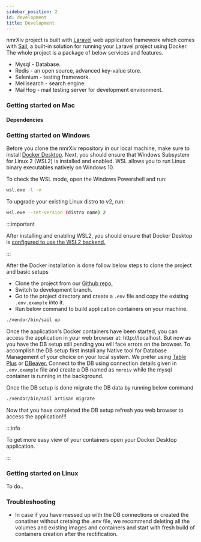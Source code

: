 ```yaml
---
sidebar_position: 2
id: development
title: Development
---
```


nmrXiv project is built with [Laravel](https://laravel.com/docs/8.x) web application framework which comes with [Sail](https://laravel.com/docs/8.x/sail), a built-in solution for running your Laravel project using Docker. 
The whole project is a package of below services and features.
* Mysql - Database.
* Redis - an open source, advanced key-value store.
* Selenium - testing framework.
* Meilisearch - search engine.
* MailHog - mail testing server for development environment.


### Getting started on Mac

#### Dependencies


### Getting started on Windows

Before you clone the nmrXiv repository in our local machine, make sure to install [Docker Desktop](https://www.docker.com/products/docker-desktop). 
Next, you should ensure that Windows Subsystem for Linux 2 (WSL2) is installed and enabled. WSL allows you to run Linux binary executables natively on Windows 10.

To check the WSL mode, open the Windows Powershell and run:

```bash
wsl.exe -l -v
```

To upgrade your existing Linux distro to v2, run:
```bash
wsl.exe --set-version (distro name) 2
```

:::important

After installing and enabling WSL2, you should ensure that Docker Desktop is [configured to use the WSL2 backend.](https://docs.docker.com/desktop/windows/wsl/)

:::

After the Docker installation is done follow below steps to clone the project and basic setups
* Clone the project from our [Github repo.](https://github.com/NFDI4Chem/nmrxiv)
* Switch to development branch.
* Go to the project directory and create a `.env` file and copy the existing `.env.example` into it.
* Run below command to build application containers on your machine. 
```bash
./vendor/bin/sail up
```
Once the application's Docker containers have been started, you can access the application in your web browser at: http://localhost.
But now as you have the DB setup still pending you will face errors on the browser. To accomplish the DB setup first install any Native tool for Database Management of your choice on your local system.
We prefer using [Table Plus](https://tableplus.com/download) or [DBeaver.](https://dbeaver.io/download/)
Connect to the DB using connection details given in `.env.example` file and create a DB named as `nmrxiv` while the mysql container is running in the background. 

Once the DB setup is done migrate the DB data by running below command
```bash
./vendor/bin/sail artisan migrate 
```
Now that you have completed the DB setup refresh you web browser to access the application!!! 

:::info

To get more easy view of your containers open your Docker Desktop application.

:::


### Getting started on Linux

To do..

### Troubleshooting

* In case if you have messed up with the DB connections or created the conatiner without cretaing the .env file, we recommend deleting all the volumes and existing images and containers and start with fresh build of containers creation after the rectification.

